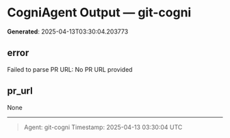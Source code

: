 # CogniAgent Output — git-cogni

**Generated**: 2025-04-13T03:30:04.203773

## error
Failed to parse PR URL: No PR URL provided

## pr_url
None

---
> Agent: git-cogni
> Timestamp: 2025-04-13 03:30:04 UTC